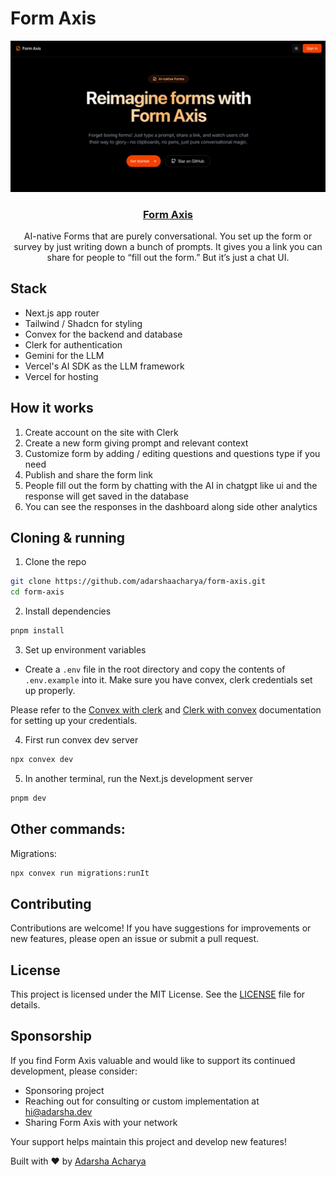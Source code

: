 # Form Axis

<p align="center">
  <a href="https://formaxis.vercel.app">
    <img src="./docs/screenshot.png" alt="Logo" />
  </a>
</p>

<h3 align="center">
<a href="https://formaxis.vercel.app" target="_blank">Form Axis</a>
</h3>

<p align="center">
AI-native Forms that are purely conversational. You set up the form or survey by just writing down a bunch of prompts. It gives you a link you can share for people to “fill out the form.” But it’s just a chat UI.
</p>

## Stack

- Next.js app router
- Tailwind / Shadcn for styling
- Convex for the backend and database
- Clerk for authentication
- Gemini for the LLM
- Vercel's AI SDK as the LLM framework
- Vercel for hosting

## How it works

1. Create account on the site with Clerk
2. Create a new form giving prompt and relevant context
3. Customize form by adding / editing questions and questions type if you need
4. Publish and share the form link
5. People fill out the form by chatting with the AI in chatgpt like ui and the response will get saved in the database
6. You can see the responses in the dashboard along side other analytics

## Cloning & running

1. Clone the repo

```bash
git clone https://github.com/adarshaacharya/form-axis.git
cd form-axis
```

2. Install dependencies

```bash
pnpm install
```

3. Set up environment variables

- Create a `.env` file in the root directory and copy the contents of `.env.example` into it. Make sure you have convex, clerk credentials set up properly.

Please refer to the [Convex with clerk](https://docs.convex.dev/auth/clerk) and [Clerk with convex](https://clerk.com/docs/integrations/databases/convex) documentation for setting up your credentials.

4. First run convex dev server

```bash
npx convex dev
```

5. In another terminal, run the Next.js development server

```bash
pnpm dev
```

## Other commands:

Migrations:

```bash
npx convex run migrations:runIt
```

## Contributing

Contributions are welcome! If you have suggestions for improvements or new features, please open an issue or submit a pull request.

## License

This project is licensed under the MIT License. See the [LICENSE](LICENSE) file for details.

## Sponsorship

If you find Form Axis valuable and would like to support its continued development, please consider:

- Sponsoring project
- Reaching out for consulting or custom implementation at <a href="mailto:hi@adarsha.dev">hi@adarsha.dev</a>
- Sharing Form Axis with your network

Your support helps maintain this project and develop new features!

Built with ❤️ by <a href="https://adarsha.dev" target="_blank">Adarsha Acharya</a>
